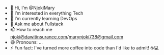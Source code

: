 - 👋 Hi, I’m @NjokiMary
- 👀 I’m interested in everything Tech
- 🌱 I’m currently learning DevOps
- 💞️ Ask me about Fullstack
- 📫 How to reach me njoki@dawitinsurance.com/marynjoki738@gmail.com
- 😄 Pronouns: ...
- ⚡ Fun fact:  I've turned more coffee into code than I'd like to admit! ☕💻

<!---
NjokiMary1/NjokiMary is a ✨ special ✨ repository because its `README.md` (this file) appears on your GitHub profile.
You can click the Preview link to take a look at your changes.
--->
